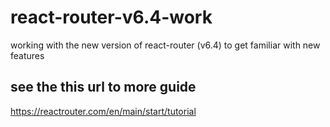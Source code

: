 # react-router-v6.4-work
working with the new version of react-router (v6.4) to get familiar with new features
## see the this url to more guide
https://reactrouter.com/en/main/start/tutorial
